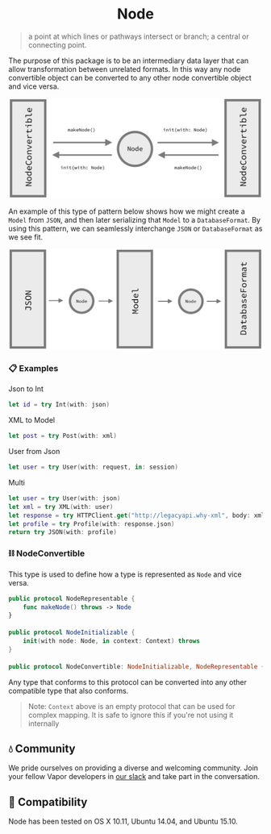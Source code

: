 <h1 align="center">Node</h1>

> a point at which lines or pathways intersect or branch; a central or connecting point.

The purpose of this package is to be an intermediary data layer that can allow transformation between unrelated formats. In this way any node convertible object can be converted to any other node convertible object and vice versa.

![](/Resources/ConvertiblePNG.png)

An example of this type of pattern below shows how we might create a `Model` from `JSON`, and then later serializing that `Model` to a `DatabaseFormat`. By using this pattern, we can seamlessly interchange `JSON` or `DatabaseFormat` as we see fit.

![](/Resources/ConcreteExamplePNG.png)

### 📋 Examples

Json to Int

```Swift
let id = try Int(with: json)
```

XML to Model

```Swift
let post = try Post(with: xml)
```

User from Json

```Swift
let user = try User(with: request, in: session)
```

Multi

```Swift
let user = try User(with: json)
let xml = try XML(with: user)
let response = try HTTPClient.get("http://legacyapi.why-xml", body: xml.serialize())
let profile = try Profile(with: response.json)
return try JSON(with: profile)
```

### ⛓ NodeConvertible

This type is used to define how a type is represented as `Node` and vice versa.

```Swift
public protocol NodeRepresentable {
    func makeNode() throws -> Node
}

public protocol NodeInitializable {
    init(with node: Node, in context: Context) throws
}

public protocol NodeConvertible: NodeInitializable, NodeRepresentable {}
```

Any type that conforms to this protocol can be converted into any other compatible type that also conforms.

> Note: `Context` above is an empty protocol that can be used for complex mapping. It is safe to ignore this if you're not using it internally

## 💧 Community

We pride ourselves on providing a diverse and welcoming community. Join your fellow Vapor developers in [our slack](slack.qutheory.io) and take part in the conversation.

## 🔧 Compatibility

Node has been tested on OS X 10.11, Ubuntu 14.04, and Ubuntu 15.10.
